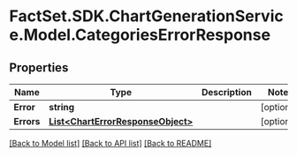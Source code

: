 # FactSet.SDK.ChartGenerationService.Model.CategoriesErrorResponse

## Properties

Name | Type | Description | Notes
------------ | ------------- | ------------- | -------------
**Error** | **string** |  | [optional] 
**Errors** | [**List&lt;ChartErrorResponseObject&gt;**](ChartErrorResponseObject.md) |  | [optional] 

[[Back to Model list]](../README.md#documentation-for-models) [[Back to API list]](../README.md#documentation-for-api-endpoints) [[Back to README]](../README.md)

